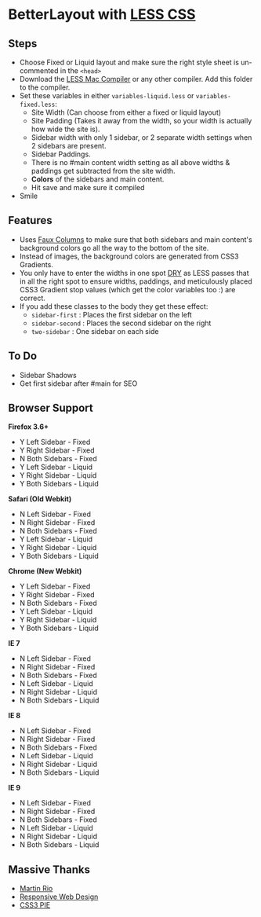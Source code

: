 BetterLayout with [LESS CSS](http://lesscss.org)
==========================================

Steps
-------
* Choose Fixed or Liquid layout and make sure the right style sheet is un-commented in the `<head>`
* Download the [LESS Mac Compiler](http://incident57.com/less/) or any other compiler. Add this folder to the compiler.
* Set these variables in either `variables-liquid.less` or `variables-fixed.less`:
	* Site Width (Can choose from either a fixed or liquid layout)
	* Site Padding (Takes it away from the width, so your width is actually how wide the site is).
	* Sidebar width with only 1 sidebar, or 2 separate width settings  when 2 sidebars are present.
	* Sidebar Paddings.
	* There is no #main content width setting as all above widths & paddings get subtracted from the site width.
	* **Colors** of the sidebars and main content.
	* Hit save and make sure it compiled
* Smile

Features
-----------

* Uses [Faux Columns](http://www.alistapart.com/articles/fauxcolumns/) to make sure that both sidebars and main content's background colors go all the way to the bottom of the site. 
* Instead of images, the background colors are generated from CSS3 Gradients.
* You only have to enter the widths in one spot [DRY](http://en.wikipedia.org/wiki/Don't_repeat_yourself) as LESS passes that in all the right spot to ensure widths, paddings, and meticulously placed CSS3 Gradient stop values (which get the color variables too :) are correct.
* If you add these classes to the body they get these effect:
	* `sidebar-first` : Places the first sidebar on the left
	* `sidebar-second` : Places the second sidebar on the right
	* `two-sidebar` : One sidebar on each side 

To Do
--------

* Sidebar Shadows
* Get first sidebar after #main for SEO

Browser Support
---------------

**Firefox 3.6+**

* Y Left Sidebar - Fixed
* Y Right Sidebar - Fixed
* N Both Sidebars - Fixed
* Y Left Sidebar - Liquid
* Y Right Sidebar - Liquid
* Y Both Sidebars - Liquid

**Safari (Old Webkit)**

* N Left Sidebar - Fixed
* N Right Sidebar - Fixed
* N Both Sidebars - Fixed
* Y Left Sidebar - Liquid
* Y Right Sidebar - Liquid
* Y Both Sidebars - Liquid

**Chrome (New Webkit)**

* Y Left Sidebar - Fixed
* Y Right Sidebar - Fixed
* N Both Sidebars - Fixed
* Y Left Sidebar - Liquid
* Y Right Sidebar - Liquid
* Y Both Sidebars - Liquid

**IE 7**

* N Left Sidebar - Fixed
* N Right Sidebar - Fixed
* N Both Sidebars - Fixed
* N Left Sidebar - Liquid
* N Right Sidebar - Liquid
* N Both Sidebars - Liquid

**IE 8**

* N Left Sidebar - Fixed
* N Right Sidebar - Fixed
* N Both Sidebars - Fixed
* N Left Sidebar - Liquid
* N Right Sidebar - Liquid
* N Both Sidebars - Liquid

**IE 9**

* N Left Sidebar - Fixed
* N Right Sidebar - Fixed
* N Both Sidebars - Fixed
* N Left Sidebar - Liquid
* N Right Sidebar - Liquid
* N Both Sidebars - Liquid

Massive Thanks
--------------------

* [Martin Rio](http://about.me/axolx)
* [Responsive Web Design](http://www.abookapart.com/products/responsive-web-design)
* [CSS3 PIE](http://css3pie.com)